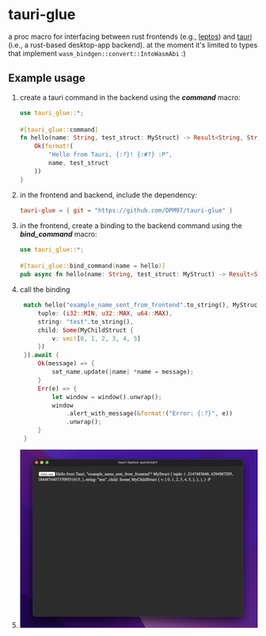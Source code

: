 # tauri-glue
 a proc macro for interfacing between rust frontends (e.g., [leptos](https://github.com/gbj/leptos)) and [tauri](https://github.com/tauri-apps/tauri) (i.e., a rust-based desktop-app backend). at the moment it's limited to types that implement    ```wasm_bindgen::convert::IntoWasmAbi``` :)

## Example usage
1. create a tauri command in the backend using the ***command*** macro:
   ```rust
   use tauri_glue::*;

   #[tauri_glue::command]
   fn hello(name: String, test_struct: MyStruct) -> Result<String, String> {
       Ok(format!(
           "Hello from Tauri, {:?}! {:#?} :P",
           name, test_struct
       ))
   }
   ```
2. in the frontend and backend, include the dependency:
   ```toml
   tauri-glue = { git = "https://github.com/DPM97/tauri-glue" }
   ```
3. in the frontend, create a binding to the backend command using the ***bind_command*** macro:
   ```rust
   use tauri_glue::*;

   #[tauri_glue::bind_command(name = hello)]
   pub async fn hello(name: String, test_struct: MyStruct) -> Result<String, String>;
   ```
4. call the binding
   ```rust
    match hello("example_name_sent_from_frontend".to_string(), MyStruct { 
        tuple: (i32::MIN, u32::MAX, u64::MAX), 
        string: "test".to_string(),
        child: Some(MyChildStruct {
            v: vec![0, 1, 2, 3, 4, 5]
        })
    }).await {
        Ok(message) => {
            set_name.update(|name| *name = message);
        }
        Err(e) => {
            let window = window().unwrap();
            window
                .alert_with_message(&format!("Error: {:?}", e))
                .unwrap();
        }
    }
   ```
5. ![example](./example.png)